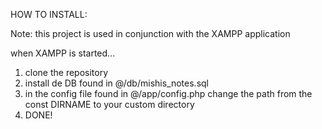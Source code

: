 HOW TO INSTALL:

Note: this project is used in conjunction with the XAMPP application

when XAMPP is started...

1. clone the repository
2. install de DB found in @/db/mishis_notes.sql
3. in the config file found in @/app/config.php change the path from the const DIRNAME to your custom directory
4. DONE!